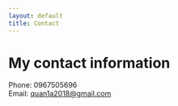 ```yaml
---
layout: default
title: Contact
---
```

# My contact information

Phone: 0967505696   
Email: quan1a2018@gmail.com
